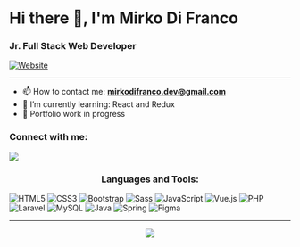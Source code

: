 
# Hi there 👋, I'm Mirko Di Franco
### Jr. Full Stack Web Developer

[![Website](https://img.shields.io/website?label=Portfolio&style=for-the-badge&url=https%3A%2F%2Fmirkodifranco.com)](https://www.mirkodifranco.com)

---
- 📫 How to contact me: **mirkodifranco.dev@gmail.com**
- 🌱 I’m currently learning: React and Redux
- 🚧 Portfolio work in progress

### Connect with me:
<a href="https://www.linkedin.com/in/mirko-di-franco/" target="blank">
  <img src="https://skillicons.dev/icons?i=linkedin"/>
</a>


<h3 align="center">Languages and Tools:</h3>

![HTML5](https://img.shields.io/badge/html5-%23E34F26.svg?style=for-the-badge&logo=html5&logoColor=white) 
![CSS3](https://img.shields.io/badge/css3-%231572B6.svg?style=for-the-badge&logo=css3&logoColor=white) 
![Bootstrap](https://img.shields.io/badge/bootstrap-%23563D7C.svg?style=for-the-badge&logo=bootstrap&logoColor=white) 
![Sass](https://img.shields.io/badge/sass-cd6799.svg?style=for-the-badge&logo=sass&logoColor=white) 
![JavaScript](https://img.shields.io/badge/javascript-%23323330.svg?style=for-the-badge&logo=javascript&logoColor=%23F7DF1E)
![Vue.js](https://img.shields.io/badge/vuejs-%2335495e.svg?style=for-the-badge&logo=vuedotjs&logoColor=%234FC08D) 
![PHP](https://img.shields.io/badge/php-%23777BB4.svg?style=for-the-badge&logo=php&logoColor=white) 
![Laravel](https://img.shields.io/badge/laravel-%23FF2D20.svg?style=for-the-badge&logo=laravel&logoColor=white) 
![MySQL](https://img.shields.io/badge/mysql-085f8c.svg?style=for-the-badge&logo=mysql&logoColor=white) 
![Java](https://img.shields.io/badge/java-%23ED8B00.svg?style=for-the-badge&logo=java&logoColor=white)
![Spring](https://img.shields.io/badge/spring-6DA55F?style=for-the-badge&logo=spring&logoColor=white) 
![Figma](https://img.shields.io/badge/figma-242938.svg?style=for-the-badge&logo=figma&logoColor=white) 

---
<div align="center">
  
![](https://github-readme-streak-stats.herokuapp.com/?user=mirko-di-franco&theme=dark&hide_border=false_align="center")
</div>


